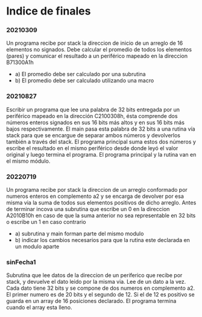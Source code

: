 # Indice de finales



### 20210309

Un programa recibe por stack la direccion de inicio de un arreglo de 16 elementos no signados. Debe calcular el promedio de todos los elementos (pares) y comunicar el resultado a un periférico mapeado en la direccion B71300A1h

* a) El promedio debe ser calculado por una subrutina
* b) El promedio debe ser calculado utilizando una macro


### 20210827

Escribir un programa que lee una palabra de 32 bits entregada por un periférico mapeado en la dirección C2100308h, ésta comprende dos números enteros signados en sus 16 bits más altos y en sus 16 bits más bajos respectivamente. El main pasa esta palabra de 32 bits a una rutina vía stack para que se encargue de separar ambos números y devolverlos también a través del stack. El programa principal suma estos dos números y escribe el resultado en el mismo periférico desde donde leyó el valor original y luego termina el programa. El programa principal y la rutina van en el mismo módulo.


### 20220719

Un programa recibe por stack la direccion de un arreglo conformado por numeros enteros en complemento a2 y se encarga de devolver por esa misma via la suma de todos sus elementos positivos de dicho arreglo. Antes de terminar incova una subrutina que escribe un 0 en la direccion A2010B10h en caso de que la suma anterior no sea representable en 32 bits o escribe un 1 en caso contrario

* a) subrutina y main forman parte del mismo modulo 
* b) indicar los cambios necesarios para que la rutina este declarada en un modulo aparte


### sinFecha1

Subrutina que lee datos de la direccion de un periferico que recibe por stack, y devuelve el dato leido por la misma via. Lee de un dato a la vez. Cada dato tiene 32 bits y se compone de dos numeros en complemento a2. El primer numero es de 20 bits y el segundo de 12. Si el de 12 es positivo se guarda en un array de 16 posiciones declarado. El programa termina cuando el array esta lleno.


